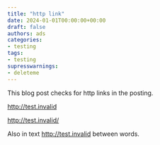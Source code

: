 ```yaml
---
title: "http link"
date: 2024-01-01T00:00:00+00:00
draft: false
authors: ads
categories:
- testing
tags:
- testing
supresswarnings:
- deleteme
---
```


This blog post checks for http links in the posting.

http://test.invalid

http://test.invalid/

Also in text http://test.invalid between words.
